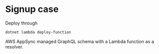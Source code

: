 # Signup case

Deploy through 
```
dotnet lambda deploy-function
```

AWS AppSync managed GraphQL schema with a Lambda function as a resolver.